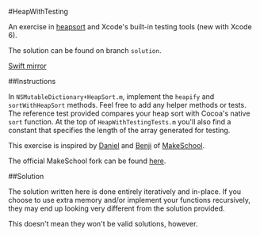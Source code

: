 #HeapWithTesting

An exercise in [heapsort](http://en.wikipedia.org/wiki/Heapsort) and Xcode's built-in testing tools (new with Xcode 6).

The solution can be found on branch `solution`.

[Swift mirror](https://github.com/morganchen12/HeapWithTesting-Swift)

##Instructions

In `NSMutableDictionary+HeapSort.m`, implement the `heapify` and `sortWithHeapSort` methods. Feel free to add any helper methods or tests. The reference test provided compares your heap sort with Cocoa's native `sort` function. At the top of `HeapWithTestingTests.m` you'll also find a constant that specifies the length of the array generated for testing. 


This exercise is inspired by [Daniel](http://danielhaaser.com/) and [Benji](http://blog.benjamin-encz.de/) of [MakeSchool](https://www.makeschool.com/).

The official MakeSchool fork can be found [here](https://github.com/MakeGamesWithUs/HeapWithTesting).

##Solution

The solution written here is done entirely iteratively and in-place. If you choose to use extra memory and/or implement your functions recursively, they may end up looking very different from the solution provided.

This doesn't mean they won't be valid solutions, however.
